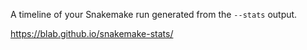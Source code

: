 A timeline of your Snakemake run generated from the `--stats` output.

<https://blab.github.io/snakemake-stats/>
